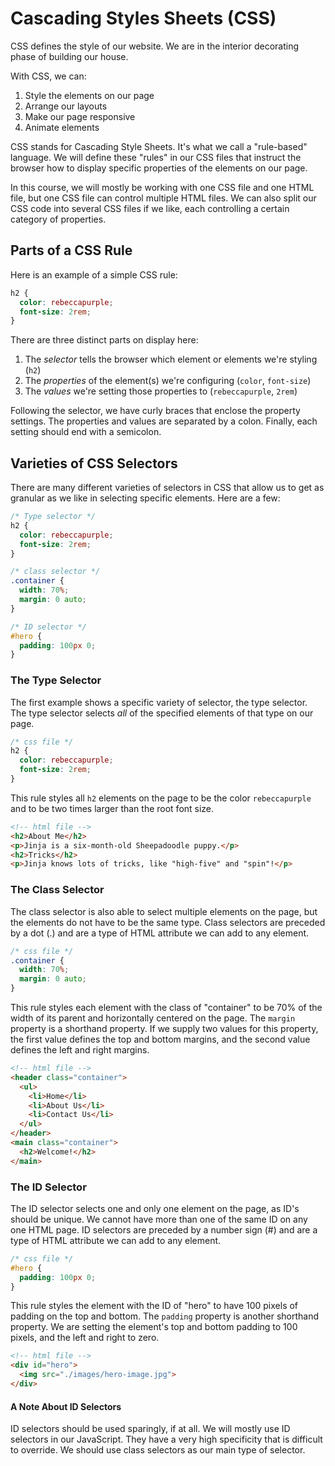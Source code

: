 # Cascading Styles Sheets (CSS)
CSS defines the style of our website. We are in the interior decorating phase of building our house.

With CSS, we can:
1. Style the elements on our page
2. Arrange our layouts
3. Make our page responsive
4. Animate elements

CSS stands for Cascading Style Sheets. It's what we call a "rule-based" language. We will define these "rules" in our CSS files that instruct the browser how to display specific properties of the elements on our page. 

In this course, we will mostly be working with one CSS file and one HTML file, but one CSS file can control multiple HTML files. We can also split our CSS code into several CSS files if we like, each controlling a certain category of properties.

## Parts of a CSS Rule
Here is an example of a simple CSS rule:

```css
h2 {
  color: rebeccapurple;
  font-size: 2rem;
}
```

There are three distinct parts on display here:
1. The *selector* tells the browser which element or elements we're styling (`h2`)
2. The *properties* of the element(s) we're configuring (`color`, `font-size`)
3. The *values* we're setting those properties to (`rebeccapurple`, `2rem`)

Following the selector, we have curly braces that enclose the property settings. The properties and values are separated by a colon. Finally, each setting should end with a semicolon.

## Varieties of CSS Selectors
There are many different varieties of selectors in CSS that allow us to get as granular as we like in selecting specific elements. Here are a few:

```css
/* Type selector */
h2 {
  color: rebeccapurple;
  font-size: 2rem;
}

/* class selector */
.container {
  width: 70%;
  margin: 0 auto;
}

/* ID selector */
#hero {
  padding: 100px 0;
}
```

### The Type Selector
The first example shows a specific variety of selector, the type selector. The type selector selects *all* of the specified elements of that type on our page.

```css
/* css file */
h2 {
  color: rebeccapurple;
  font-size: 2rem;
}
```
This rule styles all `h2` elements on the page to be the color `rebeccapurple` and to be two times larger than the root font size.

```html
<!-- html file -->
<h2>About Me</h2>
<p>Jinja is a six-month-old Sheepadoodle puppy.</p>
<h2>Tricks</h2>
<p>Jinja knows lots of tricks, like "high-five" and "spin"!</p>
```

### The Class Selector
The class selector is also able to select multiple elements on the page, but the elements do not have to be the same type. Class selectors are preceded by a dot (.) and are a type of HTML attribute we can add to any element.

```css
/* css file */
.container {
  width: 70%;
  margin: 0 auto;
}
```
This rule styles each element with the class of "container" to be 70% of the width of its parent and horizontally centered on the page. The `margin` property is a shorthand property. If we supply two values for this property, the first value defines the top and bottom margins, and the second value defines the left and right margins.

```html
<!-- html file -->
<header class="container">
  <ul>
    <li>Home</li>
    <li>About Us</li>
    <li>Contact Us</li>
  </ul>
</header>
<main class="container">
  <h2>Welcome!</h2>
</main>
```

### The ID Selector
The ID selector selects one and only one element on the page, as ID's should be unique. We cannot have more than one of the same ID on any one HTML page. ID selectors are preceded by a number sign (#) and are a type of HTML attribute we can add to any element.

```css
/* css file */
#hero {
  padding: 100px 0;
}
```

This rule styles the element with the ID of "hero" to have 100 pixels of padding on the top and bottom. The `padding` property is another shorthand property. We are setting the element's top and bottom padding to 100 pixels, and the left and right to zero.

```html
<!-- html file -->
<div id="hero">
  <img src="./images/hero-image.jpg">
</div>
```

#### A Note About ID Selectors
ID selectors should be used sparingly, if at all. We will mostly use ID selectors in our JavaScript. They have a very high specificity that is difficult to override. We should use class selectors as our main type of selector.
